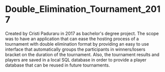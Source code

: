 # Double_Elimination_Tournament_2017
Created by Cristi Paduraru in 2017 as bachelor's degree project.
The scope was to have an application that can ease the hosting process of a tournament with double elimination format by providing an easy to use interface that automatically groups the participants in winners/losers bracket on the duration of the tournament. Also, the tournament results and players are saved in a local SQL database in order to provide a player database that can be reused in future tournaments.
